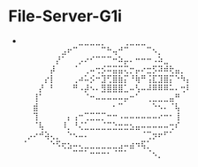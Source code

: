# File-Server-G1i
- ⠀⠀⠀⠀⠀⠀⠀⠀⠀⠀⣀⣀⣀⣀⡀⠀⠀⠀⢀⣀⣀⣀⠀⠀⠀⠀⠀⠀⠀⠀
⠀⠀⠀⠀⠀⠀⠀⣠⠖⠉⠀⠀⠀⠀⠉⠓⢤⠚⠉⠀⠀⠀⠉⠢⡀⠀⠀⠀⠀⠀
⠀⠀⠀⠀⠀⠀⡜⠁⠀⠀⡠⠔⠊⠉⠉⠉⠒⠵⡤⠄⠒⠒⠒⠠⠵⣀⠀⠀⠀⠀
⠀⠀⠀⠀⠀⡼⠀⠀⠀⠈⠀⢀⠤⢒⡪⠭⣭⣭⢍⡒⡤⠔⣒⡫⠽⠾⢗⣤⡀⠀
⠀⠀⠀⠀⡔⡇⠀⠀⠀⢀⠴⠥⡪⠒⣹⢋⣿⣷⡍⠘⢷⠛⢨⣏⣹⣿⡍⠑⠳⡄
⠀⠀⠀⡜⠀⠃⠀⠀⠀⠛⠠⡼⠢⠄⣻⣿⣿⣿⣁⠤⢣⠤⠼⠿⠿⠿⠥⠄⢒⠇
⠀⠀⢸⠁⠀⠀⠀⠀⠀⠀⠀⠈⠒⠤⠤⠤⠤⠤⡤⠒⠁⠀⢀⣀⣀⣀⣤⠛⠀⠀
⠀⠀⣾⠀⠀⠀⠀⠀⠀⠀⠀⠀⠀⠀⠀⠀⠂⠉⠀⠀⠀⠀⠀⠑⠢⠄⠈⢧⠀⠀
⠀⠀⢹⠀⠀⠀⠀⠀⡄⢠⠒⢉⣉⣉⡉⠒⠒⠠⠤⠤⠤⠤⠤⠤⠔⠒⠂⢸⠀⠀
⠀⠀⠈⢧⠀⠀⠀⠸⡀⠘⢌⣁⣀⣀⣈⣉⣑⣒⣒⣢⣤⠤⠤⠤⠤⠤⢒⠎⠀⠀
⠀⡠⠔⠚⢵⢄⡀⠀⠑⠢⠤⠄⠀⠀⠀⠀⠀⠀⠀⠀⠀⠈⢉⡲⠖⠋⠁⠀⠀⠀
⠈⠀⠀⠀⠀⠑⠫⢖⣢⠤⢄⣀⣀⣀⣀⣀⣀⣠⠤⣴⠲⢯⡁⠀⠀⠀⠀⠀⠀⠀
⠀⠀⠀⠀⠀⠀⠀⠀⠀⠉⠉⠁⠒⠒⠒⠂⠈⠉⠁⠀⠀⠀⠈⠢⡀⠀⠀⠀⠀⠀